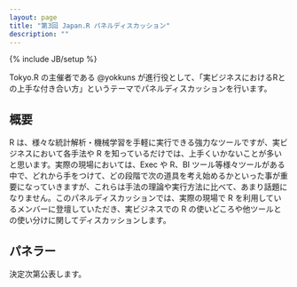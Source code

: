 ```yaml
---
layout: page
title: "第3回 Japan.R パネルディスカッション"
description: ""
---
```

{% include JB/setup %}

Tokyo.R の主催者である @yokkuns が進行役として、「実ビジネスにおけるRとの上手な付き合い方」というテーマでパネルディスカッションを行います。

## 概要

R は、様々な統計解析・機械学習を手軽に実行できる強力なツールですが、実ビジネスにおいて各手法や R を知っているだけでは、上手くいかないことが多いと思います。実際の現場においては、Exec や R、BI ツール等様々ツールがある中で、どれから手をつけて、どの段階で次の道具を考え始めるかといった事が重要になっていきますが、これらは手法の理論や実行方法に比べて、あまり話題になりません。このパネルディスカッションでは、実際の現場で R を利用しているメンバーに登壇していただき、実ビジネスでの R の使いどころや他ツールとの使い分けに関してディスカッションします。

## パネラー

決定次第公表します。
